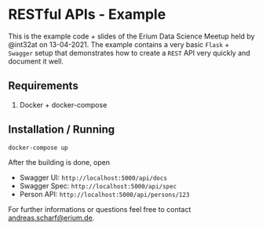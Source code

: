 # RESTful APIs - Example

This is the example code + slides of the Erium Data Science Meetup held by @int32at on 13-04-2021. The example contains a very basic `Flask` + `Swagger` setup that demonstrates how to create a `REST` API very quickly and document it well.

## Requirements
1. Docker + docker-compose

## Installation / Running
```bash
docker-compose up
```

After the building is done, open 

- Swagger UI: `http://localhost:5000/api/docs`
- Swagger Spec: `http://localhost:5000/api/spec`
- Person API: `http://localhost:5000/api/persons/123`

For further informations or questions feel free to contact andreas.scharf@erium.de.
